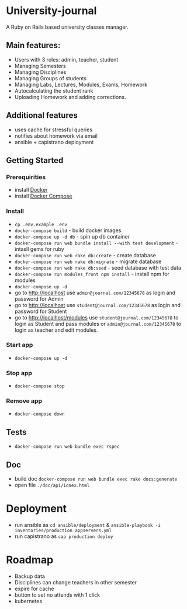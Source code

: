 # University-journal
A Ruby on Rails based university classes manager.

## Main features:
- Users with 3 roles: admin, teacher, student
- Managing Semesters
- Managing Disciplines
- Managing Groups of students
- Managing Labs, Lectures, Modules, Exams, Homework
- Autocalculating the student rank
- Uploading Homework and adding corrections.

## Additional features
- uses cache for stressful queries
- notifies about homework via email
- ansible + capistrano deployment

## Getting Started

### Prerequirities
- install [Docker](https://docs.docker.com/install/)
- install [Docker Compose](https://docs.docker.com/compose/install/)

### Install
- `cp .env.example .env`
- `docker-compose build` - build docker images
- `docker-compose up -d db` - spin up db container
- `docker-compose run web bundle install --with test development` - intasll gems for ruby
- `docker-compose run web rake db:create` - create database
- `docker-compose run web rake db:migrate` - migrate database
- `docker-compose run web rake db:seed` - seed database with test data
- `docker-compose run modules_front npm install` - install npm for modules
- `docker-compose up -d`
- go to [http://localhost](http://localhost) use `admin@journal.com/12345678` as login and password for Admin
- go to [http://localhost](http://localhost) use `student@journal.com/12345678` as login and password for Student
- go to [http://localhost/modules](http://localhost/modules) use `student@journal.com/12345678` to login as Student and pass modules or `admin@journal.com/12345678` to login as teacher and edit modules.

### Start app
- `docker-compose up -d`

### Stop app
- `docker-compose stop`

### Remove app
- `docker-compose down`

## Tests
- `docker-compose run web bundle exec rspec`

## Doc
- build doc `docker-compose run web bundle exec rake docs:generate`
- open file `./doc/api/idnex.html`

# Deployment
- run ansible as `cd ansible/deployment` & `ansible-playbook -i inventories/production appservers.yml`
- run capistrano as `cap production deploy`

# Roadmap
- Backup data
- Disciplines can change teachers in other semester
- expire for cache
- button to set no attends with 1 click
- kubernetes
